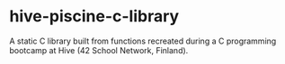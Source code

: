 # hive-piscine-c-library
A static C library built from functions recreated during a C programming bootcamp at Hive (42 School Network, Finland).
